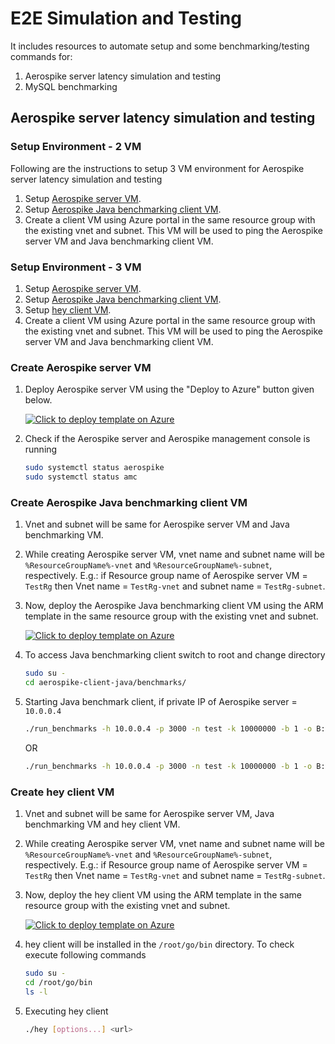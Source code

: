 # E2E Simulation and Testing

It includes resources to automate setup and some benchmarking/testing commands for:

1. Aerospike server latency simulation and testing
2. MySQL benchmarking

## Aerospike server latency simulation and testing

### Setup Environment - 2 VM

Following are the instructions to setup 3 VM environment for Aerospike server latency simulation and testing

1. Setup [Aerospike server VM](#create-aerospike-server-vm).
2. Setup [Aerospike Java benchmarking client VM](#create-aerospike-java-benchmarking-client-vm).
3. Create a client VM using Azure portal in the same resource group with the existing vnet and subnet. This VM will be used to ping the Aerospike server VM and Java benchmarking client VM.

### Setup Environment - 3 VM

1. Setup [Aerospike server VM](#create-aerospike-server-vm).
2. Setup [Aerospike Java benchmarking client VM](#create-aerospike-java-benchmarking-client-vm).
3. Setup [hey client VM](#create-hey-client-vm).
4. Create a client VM using Azure portal in the same resource group with the existing vnet and subnet. This VM will be used to ping the Aerospike server VM and Java benchmarking client VM.

### Create Aerospike server VM

1. Deploy Aerospike server VM using the "Deploy to Azure" button given below.

    [![Click to deploy template on Azure](http://azuredeploy.net/deploybutton.png "Click to deploy template on Azure")](https://portal.azure.com/#create/Microsoft.Template/uri/https%3A%2F%2Fraw.githubusercontent.com%2Fazmigproject%2Fe2e-simulation-and-testing%2Fmaster%2Faerospike-server-latency%2Fdeploy-aerospike-server.json)

2. Check if the Aerospike server and Aerospike management console is running
    ```bash
    sudo systemctl status aerospike
    sudo systemctl status amc
    ```

### Create Aerospike Java benchmarking client VM

1. Vnet and subnet will be same for Aerospike server VM and Java benchmarking VM.
2. While creating Aerospike server VM, vnet name and subnet name will be `%ResourceGroupName%-vnet` and `%ResourceGroupName%-subnet`, respectively. E.g.: if Resource group name of Aerospike server VM = `TestRg` then Vnet name = `TestRg-vnet` and subnet name = `TestRg-subnet`.
3. Now, deploy the Aerospike Java benchmarking client VM using the ARM template in the same resource group with the existing vnet and subnet.

    [![Click to deploy template on Azure](http://azuredeploy.net/deploybutton.png "Click to deploy template on Azure")](https://portal.azure.com/#create/Microsoft.Template/uri/https%3A%2F%2Fraw.githubusercontent.com%2Fazmigproject%2Fe2e-simulation-and-testing%2Fmaster%2Faerospike-server-latency%2Fdeploy-aerospike-java-benchmark-client.json)

4. To access Java benchmarking client switch to root and change directory
    ```bash
    sudo su -
    cd aerospike-client-java/benchmarks/
    ```
5. Starting Java benchmark client, if private IP of Aerospike server = `10.0.0.4`
    ```bash
    ./run_benchmarks -h 10.0.0.4 -p 3000 -n test -k 10000000 -b 1 -o B:256 -w RU,80 -g 6000 -T 1 -z 8 -latency ycsb
    ```
    OR
    ```bash
    ./run_benchmarks -h 10.0.0.4 -p 3000 -n test -k 10000000 -b 1 -o B:256 -w RU,80 -g 6000 -T 1 -z 8 -latency alt,7,1,us
    ```

### Create hey client VM

1. Vnet and subnet will be same for Aerospike server VM, Java benchmarking VM and hey client VM.
2. While creating Aerospike server VM, vnet name and subnet name will be `%ResourceGroupName%-vnet` and `%ResourceGroupName%-subnet`, respectively. E.g.: if Resource group name of Aerospike server VM = `TestRg` then Vnet name = `TestRg-vnet` and subnet name = `TestRg-subnet`.
3. Now, deploy the hey client VM using the ARM template in the same resource group with the existing vnet and subnet.

    [![Click to deploy template on Azure](http://azuredeploy.net/deploybutton.png "Click to deploy template on Azure")](https://portal.azure.com/#create/Microsoft.Template/uri/https%3A%2F%2Fraw.githubusercontent.com%2Fazmigproject%2Fe2e-simulation-and-testing%2Fmaster%2Faerospike-server-latency%2Fdeploy-hey-client.json)

4. hey client will be installed in the `/root/go/bin` directory. To check execute following commands
    ```bash
    sudo su -
    cd /root/go/bin
    ls -l
    ```
5. Executing hey client
    ```bash
    ./hey [options...] <url>
    ```